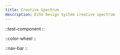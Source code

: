 ```yaml
---
title: Creative Spectrum
description: Echo Design System creative spectrum
---
```


::test-component
::

::color-wheel
::

::nav-bar
::
